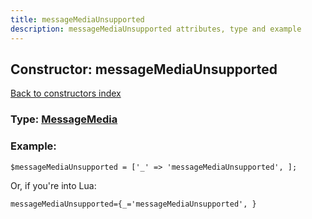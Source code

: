```yaml
---
title: messageMediaUnsupported
description: messageMediaUnsupported attributes, type and example
---
```

## Constructor: messageMediaUnsupported  
[Back to constructors index](index.md)






### Type: [MessageMedia](../types/MessageMedia.md)


### Example:

```
$messageMediaUnsupported = ['_' => 'messageMediaUnsupported', ];
```  

Or, if you're into Lua:  


```
messageMediaUnsupported={_='messageMediaUnsupported', }

```



